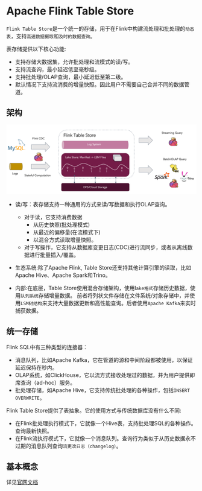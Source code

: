 # Apache Flink Table Store

`Flink Table Store`是一个统一的存储，用于在Flink中构建流处理和批处理的`动态表`，支持`高速数据摄取`和`及时的数据查询`。

表存储提供以下核心功能:

* 支持存储大数据集，允许批处理和流模式的读/写。
* 支持流查询，最小延迟低至毫秒级。
* 支持批处理/OLAP查询，最小延迟低至第二级。
* 默认情况下支持流消费的增量快照。因此用户不需要自己合并不同的数据管道。

## 架构

![](images/what-is-flink-table-store/architecture.png)

* 读/写：表存储支持一种通用的方式来读/写数据和执行OLAP查询。
    * 对于读，它支持消费数据
        * 从历史快照(批处理模式)
        * 从最近的偏移量(在流模式下)
        * 以混合方式读取增量快照。
    * 对于写操作，它支持从数据库变更日志(CDC)进行流同步，或者从离线数据进行批量插入/覆盖。

* 生态系统:除了Apache Flink, Table Store还支持其他计算引擎的读取，比如Apache Hive、Apache Spark和Trino。
* 内部:在底层，Table Store使用混合存储架构，使用l`ake格式`存储历史数据，使用`队列系统`存储增量数据。
  前者将列状文件存储在文件系统/对象存储中，并使用`LSM树结构`来支持大量数据更新和高性能查询。后者使用`Apache Kafka`来实时捕获数据。

## 统一存储

Flink SQL中有三种类型的连接器：

* 消息队列，比如Apache Kafka，它在管道的源和中间阶段都被使用，以保证延迟保持在秒内。
* OLAP系统，如ClickHouse，它以流方式接收处理过的数据，并为用户提供即席查询（ad-hoc）服务。
* 批处理存储，如Apache Hive，它支持传统批处理的各种操作，包括`INSERT OVERWRITE`。

Flink Table Store提供了表抽象。它的使用方式与传统数据库没有什么不同:

* 在Flink批处理执行模式下，它就像一个Hive表，支持批处理SQL的各种操作。查询最新快照。
* 在Flink流执行模式下，它就像一个消息队列。查询行为类似于从历史数据永不过期的消息队列查询`流更改日志（changelog）`。

## 基本概念

详见[官网文档](https://nightlies.apache.org/flink/flink-table-store-docs-release-0.3/docs/concepts/basic-concepts/)

